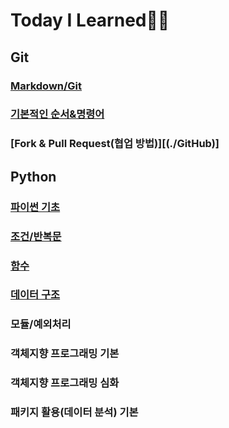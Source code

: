 # Today I Learned👨‍💻



## Git

### [Markdown/Git](./markdown)

### [기본적인 순서&명령어](./Git)

### [Fork & Pull Request(협업 방법)][(./GitHub)]





## Python

### [파이썬 기초](./pyhton_1)

### [조건/반복문]((./pyhton_2))

### [함수]((./python_3))

### [데이터 구조](./python_4)

### 모듈/예외처리

### 객체지향 프로그래밍 기본

### 객체지향 프로그래밍 심화

### 패키지 활용(데이터 분석) 기본
